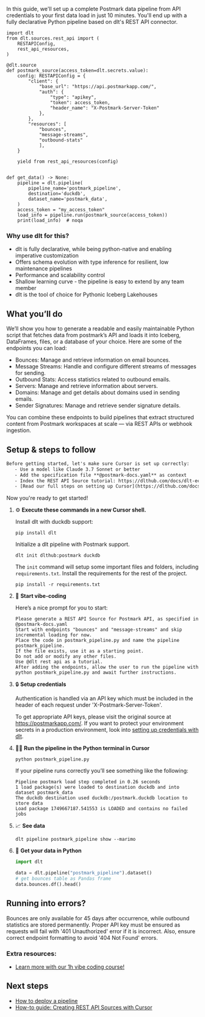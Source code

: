 In this guide, we'll set up a complete Postmark data pipeline from API credentials to your first data load in just 10 minutes. You'll end up with a fully declarative Python pipeline based on dlt's REST API connector.

```python-outcome
import dlt
from dlt.sources.rest_api import (
    RESTAPIConfig,
    rest_api_resources,
)

@dlt.source
def postmark_source(access_token=dlt.secrets.value):
    config: RESTAPIConfig = {
        "client": {
            "base_url": "https://api.postmarkapp.com/",
            "auth": {
                "type": "apikey",
                "token": access_token,
                "header_name": "X-Postmark-Server-Token"
            },
        },
        "resources": [
            "bounces",
            "message-streams",
            "outbound-stats"
            ],
    }

    yield from rest_api_resources(config)


def get_data() -> None:
    pipeline = dlt.pipeline(
        pipeline_name='postmark_pipeline',
        destination='duckdb',
        dataset_name='postmark_data', 
    )
    access_token = "my_access_token"
    load_info = pipeline.run(postmark_source(access_token))
    print(load_info)  # noqa
```

### Why use dlt for this?

- dlt is fully declarative, while being python-native and enabling imperative customization
- Offers schema evolution with type inference for resilient, low maintenance pipelines
- Performance and scalability control
- Shallow learning curve - the pipeline is easy to extend by any team member
- dlt is the tool of choice for Pythonic Iceberg Lakehouses

## What you’ll do

We’ll show you how to generate a readable and easily maintainable Python script that fetches data from postmark’s API and loads it into Iceberg, DataFrames, files, or a database of your choice. Here are some of the endpoints you can load:

- Bounces: Manage and retrieve information on email bounces.
- Message Streams: Handle and configure different streams of messages for sending.
- Outbound Stats: Access statistics related to outbound emails.
- Servers: Manage and retrieve information about servers.
- Domains: Manage and get details about domains used in sending emails.
- Sender Signatures: Manage and retrieve sender signature details.

You can combine these endpoints to build pipelines that extract structured content from Postmark workspaces at scale — via REST APIs or webhook ingestion.

## Setup & steps to follow

```default
Before getting started, let's make sure Cursor is set up correctly:
   - Use a model like Claude 3.7 Sonnet or better
   - Add the specification file **@postmark-docs.yaml** as context
   - Index the REST API Source tutorial: https://dlthub.com/docs/dlt-ecosystem/verified-sources/rest_api/ and add it to context as **@dlt rest api**
   - [Read our full steps on setting up Cursor](https://dlthub.com/docs/dlt-ecosystem/llm-tooling/cursor-restapi#23-configuring-cursor-with-documentation)
```

Now you're ready to get started! 

1. ⚙️ **Execute these commands in a new Cursor shell.**
    
    Install dlt with duckdb support:
    ```shell
    pip install dlt
    ```

    Initialize a dlt pipeline with Postmark support.
    ```shell
    dlt init dlthub:postmark duckdb
    ```

    The `init` command will setup some important files and folders, including `requirements.txt`. Install the requirements for the rest of the project.
    ```shell
    pip install -r requirements.txt
    ```
    
2. 🤠 **Start vibe-coding**
    
    Here’s a nice prompt for you to start: 
    
    ```prompt
    Please generate a REST API Source for Postmark API, as specified in @postmark-docs.yaml 
    Start with endpoints "bounces" and "message-streams" and skip incremental loading for now. 
    Place the code in postmark_pipeline.py and name the pipeline postmark_pipeline. 
    If the file exists, use it as a starting point. 
    Do not add or modify any other files. 
    Use @dlt rest api as a tutorial. 
    After adding the endpoints, allow the user to run the pipeline with python postmark_pipeline.py and await further instructions.
    ```

    
3. 🔒 **Setup credentials** 
    
    Authentication is handled via an API key which must be included in the header of each request under 'X-Postmark-Server-Token'.
    
    To get appropriate API keys, please visit the original source at https://postmarkapp.com/.
    If you want to protect your environment secrets in a production environment, look into [setting up credentials with dlt](https://dlthub.com/docs/walkthroughs/add_credentials).
    
4. 🏃‍♀️ **Run the pipeline in the Python terminal in Cursor**
    
    ```shell
    python postmark_pipeline.py
    ```
    
    If your pipeline runs correctly you’ll see something like the following:
    
    ```shell
    Pipeline postmark load step completed in 0.26 seconds
    1 load package(s) were loaded to destination duckdb and into dataset postmark_data
    The duckdb destination used duckdb:/postmark.duckdb location to store data
    Load package 1749667187.541553 is LOADED and contains no failed jobs
    ```
    
5. 📈 **See data**
    
    ```shell
    dlt pipeline postmark_pipeline show --marimo
    ```
    
6. 🐍 **Get your data in Python**
    
    ```python
    import dlt

   data = dlt.pipeline("postmark_pipeline").dataset()
   # get bounces table as Pandas frame
   data.bounces.df().head()
    ```

## Running into errors?

Bounces are only available for 45 days after occurrence, while outbound statistics are stored permanently. Proper API key must be ensured as requests will fail with '401 Unauthorized' error if it is incorrect. Also, ensure correct endpoint formatting to avoid '404 Not Found' errors.

### Extra resources:

- [Learn more with our 1h vibe coding course!](https://www.youtube.com/watch?v=GGid70rnJuM)

## Next steps

- [How to deploy a pipeline](https://dlthub.com/docs/walkthroughs/deploy-a-pipeline)
- [How-to guide: Creating REST API Sources with Cursor](https://dlthub.com/docs/dlt-ecosystem/llm-tooling/cursor-restapi)